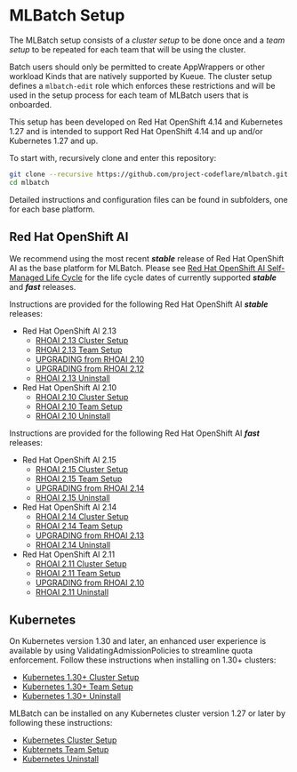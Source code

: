 # MLBatch Setup

The MLBatch setup consists of a *cluster setup* to be done once
and a *team setup* to be repeated for each team that will
be using the cluster.

Batch users should only be permitted to create AppWrappers or other
workload Kinds that are natively supported by Kueue. The cluster setup
defines a `mlbatch-edit` role which enforces these restrictions and
will be used in the setup process for each team of MLBatch users that
is onboarded.

This setup has been developed on Red Hat OpenShift 4.14 and Kubernetes 1.27 and
is intended to support Red Hat OpenShift 4.14 and up and/or Kubernetes 1.27 and up.

To start with, recursively clone and enter this repository:
```sh
git clone --recursive https://github.com/project-codeflare/mlbatch.git
cd mlbatch
```

Detailed instructions and configuration files can be found in subfolders,
one for each base platform.

## Red Hat OpenShift AI

We recommend using the most recent ***stable*** release of
Red Hat OpenShift AI as the base platform for MLBatch. Please see
[Red Hat OpenShift AI Self-Managed Life Cycle](https://access.redhat.com/support/policy/updates/rhoai-sm/lifecycle)
for the life cycle dates of currently supported ***stable*** and ***fast*** releases.

Instructions are provided for the following Red Hat OpenShift AI ***stable*** releases:
+ Red Hat OpenShift AI 2.13
   + [RHOAI 2.13 Cluster Setup](./setup.RHOAI-v2.13/CLUSTER-SETUP.md)
   + [RHOAI 2.13 Team Setup](./setup.RHOAI-v2.13/TEAM-SETUP.md)
   + [UPGRADING from RHOAI 2.10](./setup.RHOAI-v2.13/UPGRADE-STABLE.md)
   + [UPGRADING from RHOAI 2.12](./setup.RHOAI-v2.13/UPGRADE-FAST.md)
   + [RHOAI 2.13 Uninstall](./setup.RHOAI-v2.13/UNINSTALL.md)
+ Red Hat OpenShift AI 2.10
   + [RHOAI 2.10 Cluster Setup](./setup.RHOAI-v2.10/CLUSTER-SETUP.md)
   + [RHOAI 2.10 Team Setup](./setup.RHOAI-v2.10/TEAM-SETUP.md)
   + [RHOAI 2.10 Uninstall](./setup.RHOAI-v2.10/UNINSTALL.md)

Instructions are provided for the following Red Hat OpenShift AI ***fast*** releases:
+ Red Hat OpenShift AI 2.15
   + [RHOAI 2.15 Cluster Setup](./setup.RHOAI-v2.15/CLUSTER-SETUP.md)
   + [RHOAI 2.15 Team Setup](./setup.RHOAI-v2.15/TEAM-SETUP.md)
   + [UPGRADING from RHOAI 2.14](./setup.RHOAI-v2.15/UPGRADE.md)
   + [RHOAI 2.15 Uninstall](./setup.RHOAI-v2.15/UNINSTALL.md)
+ Red Hat OpenShift AI 2.14
   + [RHOAI 2.14 Cluster Setup](./setup.RHOAI-v2.14/CLUSTER-SETUP.md)
   + [RHOAI 2.14 Team Setup](./setup.RHOAI-v2.14/TEAM-SETUP.md)
   + [UPGRADING from RHOAI 2.13](./setup.RHOAI-v2.14/UPGRADE.md)
   + [RHOAI 2.14 Uninstall](./setup.RHOAI-v2.14/UNINSTALL.md)
+ Red Hat OpenShift AI 2.11
   + [RHOAI 2.11 Cluster Setup](./setup.RHOAI-v2.11/CLUSTER-SETUP.md)
   + [RHOAI 2.11 Team Setup](./setup.RHOAI-v2.11/TEAM-SETUP.md)
   + [UPGRADING from RHOAI 2.10](./setup.RHOAI-v2.11/UPGRADE.md)
   + [RHOAI 2.11 Uninstall](./setup.RHOAI-v2.11/UNINSTALL.md)

## Kubernetes

On Kubernetes version 1.30 and later, an enhanced user experience is
available by using ValidatingAdmissionPolicies to streamline quota
enforcement. Follow these instructions when installing on 1.30+ clusters:
   + [Kubernetes 1.30+ Cluster Setup](./setup.k8s-v1.30/CLUSTER-SETUP.md)
   + [Kubernetes 1.30+ Team Setup](./setup.k8s-v1.30/TEAM-SETUP.md)
   + [Kubernetes 1.30+ Uninstall](setup.k8s-v1.30/UNINSTALL.md)

MLBatch can be installed on any Kubernetes cluster version 1.27 or later
by following these instructions:
   + [Kubernetes Cluster Setup](./setup.k8s-v1.27/CLUSTER-SETUP.md)
   + [Kubternets Team Setup](./setup.k8s-v1.27/TEAM-SETUP.md)
   + [Kubernetes Uninstall](setup.k8s-v1.27/UNINSTALL.md)
